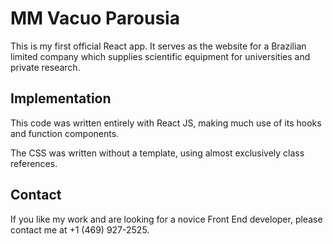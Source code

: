 # MM Vacuo Parousia

This is my first official React app. It serves as the website for a Brazilian limited company which supplies scientific equipment for universities and private research.

## Implementation

This code was written entirely with React JS, making much use of its hooks and function components. 

The CSS was written without a template, using almost exclusively class references.

## Contact

If you like my work and are looking for a novice Front End developer, please contact me at +1 (469) 927-2525.
